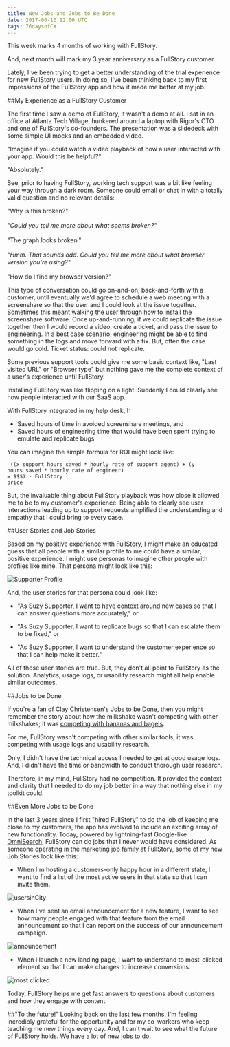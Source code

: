 ```yaml
---
title: New Jobs and Jobs to Be Done
date: 2017-06-10 12:00 UTC
tags: 76daysofCX
---
```


This week marks 4 months of working with FullStory. <i class="em em-tada"></i>

And, next month will mark my 3 year anniversary as a FullStory customer.

Lately, I've been trying to get a better understanding of the trial experience for new FullStory users. In doing so, I've been thinking back to my first impressions of the FullStory app and how it made me better at my job.

##My Experience as a FullStory Customer

The first time I saw a demo of FullStory, it wasn't a demo at all. I sat in an office at Atlanta Tech Village, hunkered around a laptop with Rigor's CTO and one of FullStory's co-founders. The presentation was a slidedeck with some simple UI mocks and an embedded video.

"Imagine if you could watch a video playback of how a user interacted with your app. Would this be helpful?"

"Absolutely."

See, prior to having FullStory, working tech support was a bit like feeling your way through a dark room. Someone could email or chat in with a totally valid question and no relevant details:

<p class="quote__block">

"Why is this broken?"
<br/>
<br/>
<i>"Could you tell me more about what seems broken?"</i>
<br/>
<br/>
"The graph looks broken."
<br/>
<br/>
<i>"Hmm. That sounds odd. Could you tell me more about what browser version you're using?"</i>
<br/>
<br/>
"How do I find my browser version?"
</p>

This type of conversation could go on-and-on, back-and-forth with a customer, until eventually we'd agree to schedule a web meeting with a screenshare so that the user and I could look at the issue together. Sometimes this meant walking the user through how to install the screenshare software. Once up-and-running, if we could replicate the issue together then I would record a video, create a ticket, and pass the issue to engineering. In a best case scenario, engineering might be able to find something in the logs and move forward with a fix. But, often the case would go cold. Ticket status: could not replicate.

Some previous support tools could give me some basic context like, "Last visited URL" or "Browser type" but nothing gave me the complete context of a user's experience until FullStory. 

Installing FullStory was like flipping on a light. Suddenly I could clearly see how people interacted with our SaaS app.

With FullStory integrated in my help desk, I:

* Saved hours of time in avoided screenshare meetings, and
* Saved hours of engineering time that would have been spent trying to emulate and replicate bugs

You can imagine the simple formula for ROI might look like:

<code> ((x support hours saved * hourly rate of support agent) + (y hours saved * hourly rate of engineer) 
<br/>= $$$) - FullStory price</code>

But, the invaluable thing about FullStory playback was how close it allowed me to be to my customer's experience. Being able to clearly see user interactions leading up to support requests amplified the understanding and empathy that I could bring to every case.

##User Stories and Job Stories

Based on my positive experience with FullStory, I might make an educated guess that all people with a similar profile to me could have a similar, positive experience. I might use personas to imagine other people with profiles like mine. That persona might look like this:

![Supporter Profile](/img/SuzySupporter.jpg)

And, the user stories for that persona could look like:

* "As Suzy Supporter, I want to have context around new cases so that I can answer questions more accurately," or

* "As Suzy Supporter, I want to replicate bugs so that I can escalate them to be fixed," or

* "As Suzy Supporter, I want to understand the customer experience so that I can help make it better."

All of those user stories are true. But, they don't all point to FullStory as the solution. Analytics, usage logs, or usability research might all help enable similar outcomes.

##Jobs to be Done

If you're a fan of Clay Christensen's [Jobs to be Done](https://www.christenseninstitute.org/jobs-to-be-done/), then you might remember the story about how the milkshake wasn't competing with other milkshakes; it was [competing with bananas and bagels](https://blog.fullstory.com/using-the-jobs-to-be-done-framework-to-develop-products-1bf6b632a9ee).

For me, FullStory wasn't competing with other similar tools; it was competing with usage logs and usability research.

Only, I didn't have the technical access I needed to get at good usage logs. And, I didn't have the time or bandwidth to conduct thorough user research.

Therefore, in my mind, FullStory had no competition. It provided the context and clarity that I needed to do my job better in a way that nothing else in my toolkit could.

##Even More Jobs to be Done

In the last 3 years since I first "hired FullStory" to do the job of keeping me close to my customers, the app has evolved to include an exciting array of new functionality. Today, powered by lightning-fast Google-like [OmniSearch](https://www.producthunt.com/posts/omnisearch-by-fullstory), FullStory can do jobs that I never would have considered. As someone operating in the marketing job family at FullStory, some of my new Job Stories look like this:

* When I'm hosting a customers-only happy hour in a different state, I want to find a list of the most active users in that state so that I can invite them. 

![usersinCity](/img/usersinCity.png)

* When I've sent an email announcement for a new feature, I want to see how many people engaged with that feature from the email announcement so that I can report on the success of our announcement campaign.

![announcement](/img/announcement.png)

* When I launch a new landing page, I want to understand to most-clicked element so that I can make changes to increase conversions.

![most clicked](/img/mostClicked.png)

Today, FullStory helps me get fast answers to questions about customers and how they engage with content.


##"To the future!"
Looking back on the last few months, I'm feeling incredibly grateful for the opportunity and for my co-workers who keep teaching me new things every day. And, I can't wait to see what the future of FullStory holds. We have a lot of new jobs to do.



